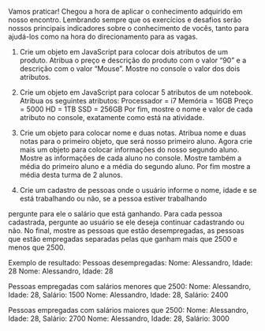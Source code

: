 Vamos praticar!
Chegou a hora de aplicar o conhecimento adquirido em nosso encontro.
Lembrando sempre que os exercícios e desafios serão nossos principais
indicadores sobre o conhecimento de vocês, tanto para ajudá-los como
na hora do direcionamento para as vagas.

1. Crie um objeto em JavaScript para colocar dois atributos de um
produto. Atribua o preço e descrição do produto com o valor “90” e a
descrição com o valor “Mouse”. Mostre no console o valor dos dois
atributos.

2. Crie um objeto em JavaScript para colocar 5 atributos de um
notebook. Atribua os seguintes atributos:
Processador = i7
Memória = 16GB
Preço = 5000
HD = 1TB
SSD = 256GB
Por fim, mostre o nome e valor de cada atributo no console,
exatamente como está na atividade.

3. Crie um objeto para colocar nome e duas notas. Atribua nome e
duas notas para o primeiro objeto, que será nosso primeiro aluno.
Agora crie mais um objeto para colocar informações do nosso
segundo aluno. Mostre as informações de cada aluno no console.
Mostre também a média do primeiro aluno e a média do segundo
aluno. Por fim mostre a média desta turma de 2 alunos.

4. Crie um cadastro de pessoas onde o usuário informe o nome, idade
e se está trabalhando ou não, se a pessoa estiver trabalhando

pergunte para ele o salário que está ganhando. Para cada pessoa
cadastrada, pergunte ao usuário se ele deseja continuar
cadastrando ou não. No final, mostre as pessoas que estão
desempregadas, as pessoas que estão empregadas separadas
pelas que ganham mais que 2500 e menos que 2500.

Exemplo de resultado:
Pessoas desempregadas:
Nome: Alessandro, Idade: 28
Nome: Alessandro, Idade: 28

Pessoas empregadas com salários menores que 2500:
Nome: Alessandro, Idade: 28, Salário: 1500
Nome: Alessandro, Idade: 28, Salário: 2400

Pessoas empregadas com salários maiores que 2500:
Nome: Alessandro, Idade: 28, Salário: 2700
Nome: Alessandro, Idade: 28, Salário: 3000
